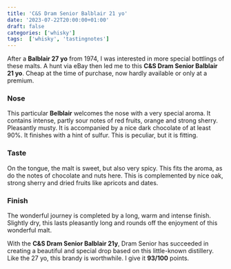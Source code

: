 ```yaml
---
title: 'C&S Dram Senior Balblair 21 yo'
date: '2023-07-22T20:00:00+01:00'
draft: false
categories: ['whisky']
tags:  ['whisky', 'tastingnotes']
---
```


After a **Balblair 27 yo** from 1974, I was interested in more special bottlings of these malts. A hunt via eBay then led me to this **C&S Dram Senior Balblair 21 yo**. Cheap at the time of purchase, now hardly available or only at a premium.

### Nose

This particular **Belblair** welcomes the nose with a very special aroma. It contains intense, partly sour notes of red fruits, orange and strong sherry. Pleasantly musty. It is accompanied by a nice dark chocolate of at least 90%. It finishes with a hint of sulfur. This is peculiar, but it is fitting.

### Taste

On the tongue, the malt is sweet, but also very spicy. This fits the aroma, as do the notes of chocolate and nuts here. This is complemented by nice oak, strong sherry and dried fruits like apricots and dates.

### Finish

The wonderful journey is completed by a long, warm and intense finish. Slightly dry, this lasts pleasantly long and rounds off the enjoyment of this wonderful malt.

With the **C&S Dram Senior Balblair 21y**, Dram Senior has succeeded in creating a beautiful and special drop based on this little-known distillery. Like the 27 yo, this brandy is worthwhile. I give it **93/100** points.
